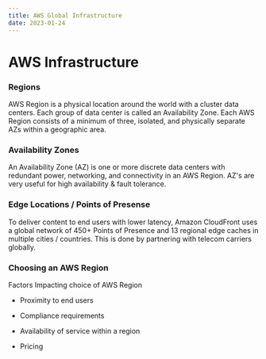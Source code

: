 ```yaml
---
title: AWS Global Infrastructure
date: 2023-01-24
---
```

# AWS Infrastructure

### Regions
AWS Region is a physical location around the world with a cluster data centers. Each group of data center is called an Availability Zone. Each AWS Region consists of a minimum of three, isolated, and physically separate AZs within a geographic area.

### Availability Zones
An Availability Zone (AZ) is one or more discrete data centers with redundant power, networking, and connectivity in an AWS Region. AZ's are very useful for high availability & fault tolerance.

### Edge Locations / Points of Presense
To deliver content to end users with lower latency, Amazon CloudFront uses a global network of 450+ Points of Presence and 13 regional edge caches in multiple cities / countries. This is done by partnering with telecom carriers globally.

### Choosing an AWS Region

Factors Impacting choice of AWS Region

- Proximity to end users

- Compliance requirements

- Availability of service within a  region

- Pricing